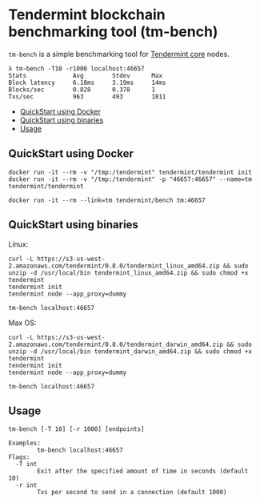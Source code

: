# Tendermint blockchain benchmarking tool (tm-bench)

`tm-bench` is a simple benchmarking tool for [Tendermint
core](https://github.com/tendermint/tendermint) nodes.

```
λ tm-bench -T10 -r1000 localhost:46657
Stats             Avg        Stdev      Max
Block latency     6.18ms     3.19ms     14ms
Blocks/sec        0.828      0.378      1
Txs/sec           963        493        1811
```

* [QuickStart using Docker](#quickstart-using-docker)
* [QuickStart using binaries](#quickstart-using-binaries)
* [Usage](#usage)

## QuickStart using Docker

```
docker run -it --rm -v "/tmp:/tendermint" tendermint/tendermint init
docker run -it --rm -v "/tmp:/tendermint" -p "46657:46657" --name=tm tendermint/tendermint

docker run -it --rm --link=tm tendermint/bench tm:46657
```

## QuickStart using binaries

Linux:

```
curl -L https://s3-us-west-2.amazonaws.com/tendermint/0.8.0/tendermint_linux_amd64.zip && sudo unzip -d /usr/local/bin tendermint_linux_amd64.zip && sudo chmod +x tendermint
tendermint init
tendermint node --app_proxy=dummy

tm-bench localhost:46657
```

Max OS:

```
curl -L https://s3-us-west-2.amazonaws.com/tendermint/0.8.0/tendermint_darwin_amd64.zip && sudo unzip -d /usr/local/bin tendermint_darwin_amd64.zip && sudo chmod +x tendermint
tendermint init
tendermint node --app_proxy=dummy

tm-bench localhost:46657
```

## Usage

```
tm-bench [-T 10] [-r 1000] [endpoints]

Examples:
        tm-bench localhost:46657
Flags:
  -T int
        Exit after the specified amount of time in seconds (default 10)
  -r int
        Txs per second to send in a connection (default 1000)
```

